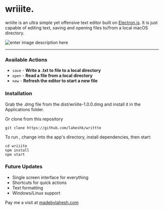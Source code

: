 # wriiite.

wriiite is an ultra simple yet offensive text editor built on [Electron.js](https://electronjs.org/). It is just capable of editing text, saving and opening files to/from a local macOS directory.

![enter image description here](https://i.imgur.com/2FDq4Rw.png)

---

### Available Actions

- `save` - **Write a .txt to file to a local directory**
- `open` - **Read a file from a local directory**
- `new` - **Refresh the editor to start a new file**

### Installation

Grab the .dmg file from the dist/wriiite-1.0.0.dmg and install it in the Applications folder.

Or clone from this repository

    git clone https://github.com/laheshk/writtte

To run , change into the app's directory, install dependencies, then start:

    cd wriiite
    npm install
    npm start

### Future Updates

- Single screen interface for everything
- Shortcuts for quick actions
- Text formatting
- Windows/Linux support

Pay me a visit at [madebylahesh.com](http://www.madebylahesh.com)
